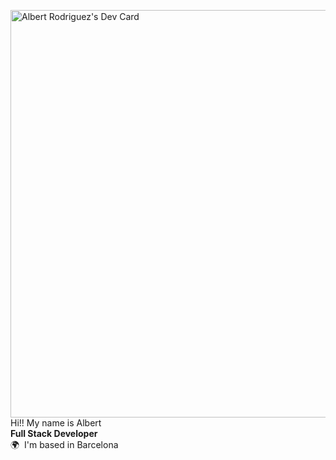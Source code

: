 <a href="https://app.daily.dev/albertjwr"><img src="https://api.daily.dev/devcards/v2/pW7I5XDblHQ2TKpnwo33y.png?type=wide&r=jjn" width="652" alt="Albert Rodriguez's Dev Card"/></a>
Hi!! My name is Albert</br><strong>Full Stack Developer</strong></br>
🌍  I'm based in Barcelona
